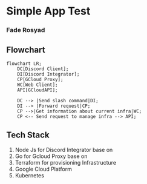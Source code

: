# Simple App Test
### Fade Rosyad

## Flowchart
```mermaid
flowchart LR;
    DC[Discord Client];
    DI[Discord Integrator];
    CP[GCloud Proxy];
    WC[Web Client];
    API[GCloudAPI];

    DC --> |Send slash command|DI;
    DI --> |Forward request|CP;
    CP -->|Get information about current infra|WC;
    CP <-- Send request to manage infra --> API;
```

## Tech Stack
1. Node Js for Discord Integrator base on 
2. Go for Gcloud Proxy base on
3. Terraform for provisioning Infrastructure
4. Google Cloud Platform
5. Kubernetes

